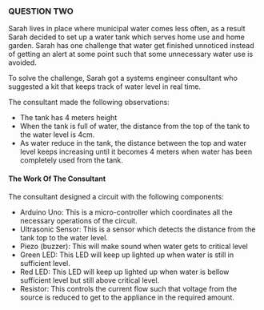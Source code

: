 ### QUESTION TWO
Sarah lives in place where municipal water comes less often, as a result Sarah decided to set up a water tank which serves home use and home garden. Sarah has one challenge that water get finished unnoticed instead of getting an alert at some point such that some unnecessary water use is avoided.  

To solve the challenge, Sarah got a systems engineer consultant who suggested a kit that keeps track of water level in real time.  

The consultant made the following observations:  
- The tank has 4 meters height
- When the tank is full of water, the distance from the top of the tank to the water level is 4cm.
- As water reduce in the tank, the distance between the top and water level keeps increasing until it becomes 4 meters when water has been completely used from the tank.

#### The Work Of The Consultant

The consultant designed a circuit with the following components:
- Arduino Uno: This is a micro-controller which coordinates all the necessary operations of the circuit.
- Ultrasonic Sensor: This is a sensor which detects the distance from the tank top to the water level.
- Piezo (buzzer): This will make sound when water gets to critical level
- Green LED: This LED will keep up lighted up when water is still in sufficient level.
- Red LED: This LED will keep up lighted up when water is bellow sufficient level but still above critical level.
- Resistor: This controls the current flow such that voltage from the source is reduced to get to the appliance in the required amount.